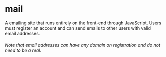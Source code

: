 # mail
A emailing site that runs entirely on the front-end through JavaScript. Users must register an account and can send emails to other users with valid email addresses. 
###### Note that email addresses can have any domain on registration and do not need to be a real.
